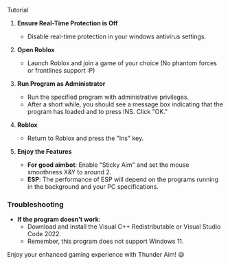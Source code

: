 Tutorial

1. **Ensure Real-Time Protection is Off**
   - Disable real-time protection in your windows antivirus settings.

2. **Open Roblox**
   - Launch Roblox and join a game of your choice (No phantom forces or frontlines support :P)

3. **Run Program as Administrator**
   - Run the specified program with administrative privileges.
   - After a short while, you should see a message box indicating that the program has loaded and to press INS. Click "OK."

4. **Roblox**
   - Return to Roblox and press the "Ins" key.

5. **Enjoy the Features**
   - **For good aimbot**: Enable "Sticky Aim" and set the mouse smoothness X&Y to around 2.
   - **ESP**: The performance of ESP will depend on the programs running in the background and your PC specifications.

### Troubleshooting

- **If the program doesn't work**:
  - Download and install the Visual C++ Redistributable or Visual Studio Code 2022.
  - Remember, this program does not support Windows 11.

Enjoy your enhanced gaming experience with Thunder Aim! 😃
